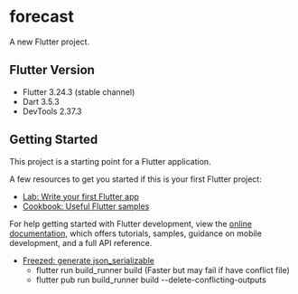 # forecast

A new Flutter project.

## Flutter Version
- Flutter 3.24.3 (stable channel)
- Dart 3.5.3
- DevTools 2.37.3

## Getting Started

This project is a starting point for a Flutter application.

A few resources to get you started if this is your first Flutter project:

- [Lab: Write your first Flutter app](https://docs.flutter.dev/get-started/codelab)
- [Cookbook: Useful Flutter samples](https://docs.flutter.dev/cookbook)

For help getting started with Flutter development, view the
[online documentation](https://docs.flutter.dev/), which offers tutorials,
samples, guidance on mobile development, and a full API reference.


- [Freezed: generate json_serializable](https://pub.dev/packages/freezed)
   + flutter run build_runner build (Faster but may fail if have conflict file)
   + flutter pub run build_runner build --delete-conflicting-outputs